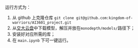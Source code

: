 运行方式为：
1. 从 github 上克隆仓库 `git clone git@github.com:kingdom-of-warriors/AI3601_project.git`
2. 从[交大云盘](https://jbox.sjtu.edu.cn/l/y1D4Wc)中下载模型，解压并放在`monodepth/models/`路径下；
3. 安装好对应所需的库；
4. 在 `main.ipynb` 下可一键运行。
